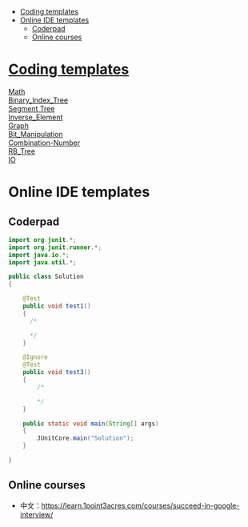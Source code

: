
- [Coding templates](#coding-templates)
- [Online IDE templates](#online-ide-templates)
  - [Coderpad](#coderpad)
  - [Online courses](#online-courses)

# [Coding templates](https://github.com/wisdompeak/LeetCode/tree/master/Template)

[Math](https://github.com/wisdompeak/LeetCode/tree/master/Template/Math)\
[Binary_Index_Tree](https://github.com/wisdompeak/LeetCode/tree/master/Template/Binary_Index_Tree)\
[Segment Tree](https://github.com/wisdompeak/LeetCode/tree/master/Template/SegmentTree)\
[Inverse_Element](https://github.com/wisdompeak/LeetCode/tree/master/Template/Inverse_Element)\
[Graph](https://github.com/wisdompeak/LeetCode/tree/master/Template/Graph)\
[Bit_Manipulation](https://github.com/wisdompeak/LeetCode/tree/master/Template/Bit_manipulation)\
[Combination-Number](https://github.com/wisdompeak/LeetCode/tree/master/Template/Combination-Number)\
[RB_Tree](https://github.com/wisdompeak/LeetCode/tree/master/Template/RB_Tree)\
[IO](https://github.com/wisdompeak/LeetCode/tree/master/Template/IO)

# Online IDE templates

## Coderpad

```java
import org.junit.*;
import org.junit.runner.*;
import java.io.*;
import java.util.*;

public class Solution 
{

    @Test
    public void test1()
    {
      /* 

      */
    }    

    @Ignore
    @Test
    public void test3()
    {
        /* 

        */
    }

    public static void main(String[] args) 
    {
        JUnitCore.main("Solution");
    }    

}
```

## Online courses
* 中文：https://learn.1point3acres.com/courses/succeed-in-google-interview/